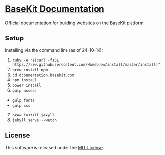 [BaseKit Documentation](http://documentation.basekit.com)
=========================

Official documentation for building websites on the BaseKit platform

Setup
-----

Installing via the command line (as of 24-10-14):

1. ```ruby -e "$(curl -fsSL https://raw.githubusercontent.com/Homebrew/install/master/install)"```
2. ```brew install npm```
3. ```cd dcoumentation.basekit.com```
4. ```npm install```
5. ```bower install```
6. ```gulp assets```
  * ```gulp fonts```
  * ```gulp css```
7. ```brew install jekyll```
8. ```jekyll serve --watch```

License
-------

This software is released under the [MIT License](http://www.opensource.org/licenses/MIT).
